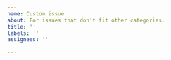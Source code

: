```yaml
---
name: Custom issue
about: For issues that don't fit other categories.
title: ''
labels: ''
assignees: ''

---
```



